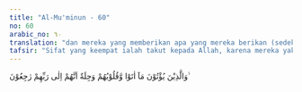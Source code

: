 ```yaml
---
title: "Al-Mu'minun - 60"
no: 60
arabic_no: ٦٠
translation: "dan mereka yang memberikan apa yang mereka berikan (sedekah) dengan hati penuh rasa takut (karena mereka tahu) bahwa sesungguhnya mereka akan kembali kepada Tuhannya,"
tafsir: "Sifat yang keempat ialah takut kepada Allah, karena mereka yakin akan kembali kepada-Nya pada hari berhisab di mana akan diperhitungkan segala amal perbuatan manusia. Meskipun mereka telah mengerjakan segala perintah Tuhan dan menjauhi segala larangan-Nya dan menafkahkan hartanya di jalan Allah, namun mereka merasa takut kalau-kalau amal baik mereka tidak diterima, karena mungkin ada di dalamnya unsur-unsur riya' atau lainnya yang menyebabkan ditolaknya amal itu. Oleh sebab itu mereka selalu terdorong untuk selanjutnya berbuat baik karena kalau amal yang sebelumnya tidak diterima, mungkin amal yang sesudah itu menjadi amal yang makbul yang diberi ganjaran yang berlipat ganda.\n\nDalam hadis yang diriwayatkan Ibnu Abi hatim dari 'Aisyah pernah bertanya kepada Nabi:\n\nSiti Aisyah pernah bertanya kepada Rasulullah mengenai ayat ini (alladzina yu'tuna ma ataw waqulubuhum wajilah), apakah yang dimaksud dengan ayat ini ialah orang berzina dan meminum khamar atau mencuri, dan karena itu ia takut kepada Tuhan dan siksa-Nya? Pertanyaan ini dijawab oleh Rasulullah, \"Bukan demikian maksudnya, hai puteri Abu Bakar as-shiddiq. Yang dimaksud dalam ayat ini ialah orang-orang yang mengerjakan salat, berpuasa dan menafkahkan hartanya, namun dia merasa takut kalau-kalau amalnya itu termasuk amal yang tidak diterima (mardud). (Riwayat Ahmad dan at-Tirmidzi)"
---
```


وَالَّذِيْنَ يُؤْتُوْنَ مَآ اٰتَوْا وَّقُلُوْبُهُمْ وَجِلَةٌ اَنَّهُمْ اِلٰى رَبِّهِمْ رٰجِعُوْنَ ۙ
